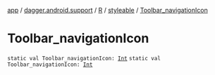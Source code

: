 [app](../../../index.md) / [dagger.android.support](../../index.md) / [R](../index.md) / [styleable](index.md) / [Toolbar_navigationIcon](./-toolbar_navigation-icon.md)

# Toolbar_navigationIcon

`static val Toolbar_navigationIcon: `[`Int`](https://kotlinlang.org/api/latest/jvm/stdlib/kotlin/-int/index.html)
`static val Toolbar_navigationIcon: `[`Int`](https://kotlinlang.org/api/latest/jvm/stdlib/kotlin/-int/index.html)